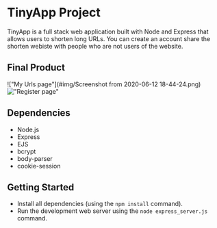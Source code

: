 # TinyApp Project

TinyApp is a full stack web application built with Node and Express that allows users to shorten long URLs. You can create an account share the shorten webiste with people who are not users of the website.

## Final Product

!["My Urls page"](#img/Screenshot from 2020-06-12 18-44-24.png)
!["Register page"](#)

## Dependencies

- Node.js
- Express
- EJS
- bcrypt
- body-parser
- cookie-session

## Getting Started

- Install all dependencies (using the `npm install` command).
- Run the development web server using the `node express_server.js` command.
